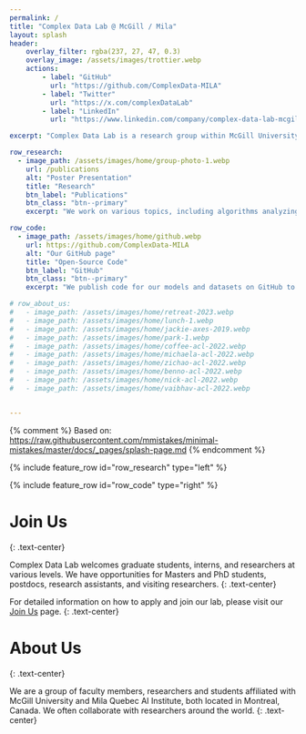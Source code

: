 ```yaml
---
permalink: /
title: "Complex Data Lab @ McGill / Mila"
layout: splash
header:
    overlay_filter: rgba(237, 27, 47, 0.3)
    overlay_image: /assets/images/trottier.webp
    actions:
        - label: "GitHub"
          url: "https://github.com/ComplexData-MILA"
        - label: "Twitter"
          url: "https://x.com/complexDataLab"
        - label: "LinkedIn"
          url: "https://www.linkedin.com/company/complex-data-lab-mcgill-mila"

excerpt: "Complex Data Lab is a research group within McGill University and Mila focusing on network science and applied machine learning."

row_research:
  - image_path: /assets/images/home/group-photo-1.webp
    url: /publications
    alt: "Poster Presentation"
    title: "Research"
    btn_label: "Publications"
    btn_class: "btn--primary"
    excerpt: "We work on various topics, including algorithms analyzing temporal graphs, applying machine learning on the health of online societies (crime & online markets, politics & online media, toxicity & online games). We present our works in ML and NLP conferences and journals."

row_code:
  - image_path: /assets/images/home/github.webp
    url: https://github.com/ComplexData-MILA
    alt: "Our GitHub page"
    title: "Open-Source Code"
    btn_label: "GitHub"
    btn_class: "btn--primary"
    excerpt: "We publish code for our models and datasets on GitHub to make it easier for researchers and developers to reproduce and build upon our work. We welcome pull requests and issues on active projects from the community."

# row_about_us:
#   - image_path: /assets/images/home/retreat-2023.webp
#   - image_path: /assets/images/home/lunch-1.webp
#   - image_path: /assets/images/home/jackie-axes-2019.webp
#   - image_path: /assets/images/home/park-1.webp
#   - image_path: /assets/images/home/coffee-acl-2022.webp
#   - image_path: /assets/images/home/michaela-acl-2022.webp
#   - image_path: /assets/images/home/zichao-acl-2022.webp
#   - image_path: /assets/images/home/benno-acl-2022.webp
#   - image_path: /assets/images/home/nick-acl-2022.webp
#   - image_path: /assets/images/home/vaibhav-acl-2022.webp


---
```

{% comment %}
Based on: https://raw.githubusercontent.com/mmistakes/minimal-mistakes/master/docs/_pages/splash-page.md
{% endcomment %}


{% include feature_row id="row_research" type="left" %}

{% include feature_row id="row_code" type="right" %}

# Join Us
{: .text-center}

Complex Data Lab welcomes graduate students, interns, and researchers at various levels. We have opportunities for Masters and PhD students, postdocs, research assistants, and visiting researchers. 
{: .text-center}

For detailed information on how to apply and join our lab, please visit our [Join Us](/join-us) page.
{: .text-center}
<br/>


# About Us
{: .text-center}

We are a group of faculty members, researchers and students affiliated with McGill University and Mila Quebec AI Institute, both located in Montreal, Canada. We often collaborate with researchers around the world.
{: .text-center}

<!-- {% include feature_row id="row_about_us" %} -->

